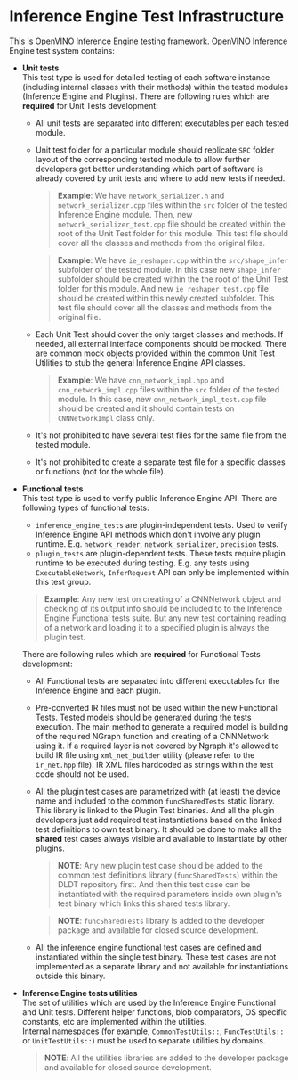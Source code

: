 # Inference Engine Test Infrastructure

This is OpenVINO Inference Engine testing framework. OpenVINO Inference Engine test system contains:
* **Unit tests**  
  This test type is used for detailed testing of each software instance (including internal classes with their methods)
  within the tested modules (Inference Engine and Plugins). There are following rules which are **required** for Unit
  Tests development:
  * All unit tests are separated into different executables per each tested module.
  * Unit test folder for a particular module should replicate `SRC` folder layout of the corresponding tested module to
    allow further developers get better understanding which part of software is already covered by unit tests and where
    to add new tests if needed.
    > **Example**: We have `network_serializer.h` and `network_serializer.cpp` files within the `src` folder of the
    tested Inference Engine module. Then, new `network_serializer_test.cpp` file should be created within the root of
    the Unit Test folder for this module. This test file should cover all the classes and methods from the original
    files.
    
    > **Example**: We have `ie_reshaper.cpp` within the `src/shape_infer` subfolder of the tested module. In this case
    new `shape_infer` subfolder should be created within the the root of the Unit Test folder for this module. And new
    `ie_reshaper_test.cpp` file should be created within this newly created subfolder. This test file should cover all
    the classes and methods from the original file.
  
  * Each Unit Test should cover the only target classes and methods. If needed, all external interface components should
    be mocked. There are common mock objects provided within the common Unit Test Utilities to stub the general
    Inference Engine API classes.
    > **Example**: We have `cnn_network_impl.hpp` and `cnn_network_impl.cpp` files within the `src` folder of the tested
    module. In this case, new `cnn_network_impl_test.cpp` file should be created and it should contain tests on
    `CNNNetworkImpl` class only.

  * It's not prohibited to have several test files for the same file from the tested module. 
  * It's not prohibited to create a separate test file for a specific classes or functions (not for the whole file).

* **Functional tests**  
  This test type is used to verify public Inference Engine API. There are following types of functional tests:
  * `inference_engine_tests` are plugin-independent tests. Used to verify Inference Engine API methods which don't
    involve any plugin runtime. E.g. `network_reader`, `network_serializer`, `precision` tests.
  * `plugin_tests` are plugin-dependent tests. These tests require plugin runtime to be executed during testing. E.g.
    any tests using `ExecutableNetwork`, `InferRequest` API can only be implemented within this test group. 

  > **Example**: Any new test on creating of a CNNNetwork object and checking of its output info should be included to
  to the Inference Engine Functional tests suite. But any new test containing reading of a network and loading it to a
  specified plugin is always the plugin test.

  There are following rules which are **required** for Functional Tests development:
  * All Functional tests are separated into different executables for the Inference Engine and each plugin.
  * Pre-converted IR files must not be used within the new Functional Tests. Tested models should be generated during
    the tests execution. The main method to generate a required model is building of the required NGraph function and
    creating of a CNNNetwork using it. If a required layer is not covered by Ngraph it's allowed to build IR file using
    `xml_net_builder` utility (please refer to the `ir_net.hpp` file). IR XML files hardcoded as strings within the test
    code should not be used.
  * All the plugin test cases are parametrized with (at least) the device name and included to the common
    `funcSharedTests` static library. This library is linked to the Plugin Test binaries. And all the plugin
    developers just add required test instantiations based on the linked test definitions to own test binary. It should
    be done to make all the **shared** test cases always visible and available to instantiate by other plugins. 
    > **NOTE**: Any new plugin test case should be added to the common test definitions library
    (`funcSharedTests`) within the DLDT repository first. And then this test case can be instantiated with the
    required parameters inside own plugin's test binary which links this shared tests library.

    > **NOTE**: `funcSharedTests` library is added to the developer package and available for closed source
    development.
  * All the inference engine functional test cases are defined and instantiated within the single test binary. These
    test cases are not implemented as a separate library and not available for instantiations outside this binary.

* **Inference Engine tests utilities**  
  The set of utilities which are used by the Inference Engine Functional and Unit tests. Different helper functions,
  blob comparators, OS specific constants, etc are implemented within the utilities.    
  Internal namespaces (for example, `CommonTestUtils::`, `FuncTestUtils::` or `UnitTestUtils::`) must be used to
  separate utilities by domains.
  > **NOTE**: All the utilities libraries are added to the developer package and available for closed source
  development.